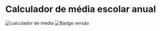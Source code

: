 # Calculador de média escolar anual
![calculador de média](https://user-images.githubusercontent.com/90472705/194309553-50d50766-0ae0-43b1-953f-95358509f771.png)
![Badge versão](http://img.shields.io/static/v1?label=VERSÃO&message=%201.0&color=GREEN&style=for-the-badge)
